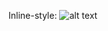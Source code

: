 Inline-style: 
![alt text](https://github.com/Inpulsgor/library/font-weight/font-weight.png "Logo Title Text 1")
